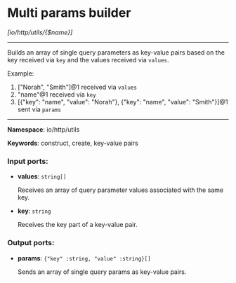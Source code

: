 # Multi params builder

_[io/http/utils/{$name}]_

---

Builds an array of single query parameters as key-value pairs based on the key received via `key` and the values received via `values`.

Example:
1. ["Norah", "Smith"]@1 received via `values`
2. "name"@1 received via `key`
3. [{"key": "name", "value": "Norah"}, {"key": "name", "value": "Smith"}]@1 sent via `params`

---

__Namespace__: io/http/utils

__Keywords__: construct, create, key-value pairs

### Input ports:

* __values__: ` string[] `

    Receives an array of query parameter values associated with the same key.


* __key__: ` string `

    Receives the key part of a key-value pair.

### Output ports:

* __params__: ` {"key" :string, "value" :string}[] `

    Sends an array of single query params as key-value pairs.


